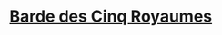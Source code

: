 ﻿---
!LinkItem
Link: l5r_bard_hd.md
NameLink: <!--NameLink-->[Barde des Cinq Royaumes](hd_l5r_bard.md)<!--/NameLink-->
Id: l5r_index_hd.md#barde-des-cinq-royaumes
ParentLink: l5r_index_hd.md#les-cinq-royaumes--les-règles-spécifiques
Name: Barde des Cinq Royaumes
ParentName: 'Les Cinq Royaumes : Les règles spécifiques'
Attributes: {}
---




# [Barde des Cinq Royaumes](hd_l5r_bard.md)




